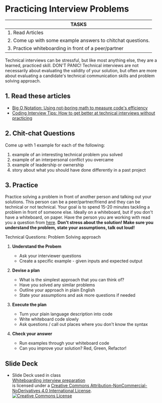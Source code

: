 # Practicing Interview Problems

| TASKS
|-------------------------------------------------
| 1. Read Articles
| 2. Come up with some example answers to chitchat questions.
| 3. Practice whiteboarding in front of a peer/partner

Technical interviews can be stressful, but like most anything else, they are a learned, practiced skill. DON'T PANIC! Technical interviews are not necessarily about evaluating the validity of your solution, but often are more about evaluating a candidate's technical communication skills and problem solving approach.

## 1. Read these articles
  + [Big O Notation: Using not-boring math to measure code's efficiency](https://www.interviewcake.com/article/big-o-notation-time-and-space-complexity)
  + [Coding Interview Tips: How to get better at technical interviews without practicing](https://www.interviewcake.com/article/coding-interview-tips)

## 2. Chit-chat Questions
Come up with 1 example for each of the following:
  1. example of an interesting technical problem you solved
  1. example of an interpersonal conflict you overcame
  1. example of leadership or ownership
  1. story about what you should have done differently in a past project

## 3. Practice
Practice solving a problem in front of another person and talking out your solutions. This person can be a peer/partner/friend and they can be technical or not technical. Your goal is to spend 15-20 minutes tackling a problem in front of someone else. Ideally on a whiteboard, but if you don't have a whiteboard, on paper. Have the person you are working with read you a question from [here](https://github.com/Ada-Developers-Academy/textbook-curriculum/blob/master/04-cs-fundamentals/interview-prep/interview-questions-algorithms.md). **Don't stress about the solution! Make sure you understand the problem, state your assumptions, talk out loud!**

Technical Questions: Problem Solving approach

1. **Understand the Probem**
   * Ask your interviewer questions
   * Create a specific example - given inputs and expected output

1. **Devise a plan**
   * What is the simplest approach that you can think of?
   * Have you solved any similar problems
   * Outline your approach in plain English
   * State your assumptions and ask more questions if needed

1. **Execute the plan**
   * Turn your plain language description into code
   * Write whiteboard code slowly
   * Ask questions / call out places where you don't know the syntax

1. **Check your answer**
   * Run examples through your whiteboard code
   * Can you improve your solution? Red, Green, Refactor!

## Slide Deck
+ Slide Deck used in class</br>
<span xmlns:dct="http://purl.org/dc/terms/" property="dct:title"><a href="https://drive.google.com/file/d/0B__DV26QHsH4dnBwSnpBa1ZQWEU/view?usp=sharing">Whiteboarding interview preparation</a></span></br> is licensed under a <a rel="license" href="http://creativecommons.org/licenses/by-nc-nd/4.0/">Creative Commons Attribution-NonCommercial-NoDerivatives 4.0 International License</a>.</br>
<a rel="license" href="http://creativecommons.org/licenses/by-nc-nd/4.0/"><img alt="Creative Commons License" style="border-width:0" src="https://i.creativecommons.org/l/by-nc-nd/4.0/88x31.png" /></a><br /> 
